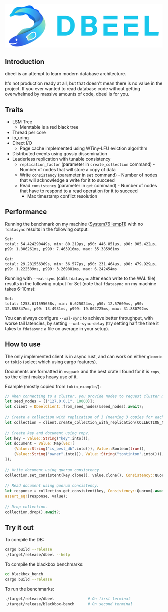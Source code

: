 <img src="./logo.svg">

## Introduction
dbeel is an attempt to learn modern database architecture.

It's not production ready at all, but that doesn't mean there is no value in the project.
If you ever wanted to read database code without getting overwhelmed by massive amounts of code, dbeel is for you.

## Traits
* LSM Tree
  * Memtable is a red black tree
* Thread per core
* io_uring
* Direct I/O
  * Page cache implemented using WTiny-LFU eviction algorithm
* Distributed events using gossip dissemination
* Leaderless replication with tunable consistency
  * `replication_factor` (parameter in `create_collection` command) - Number of nodes that will store a copy of data
  * Write `consistency` (parameter in `set` command) - Number of nodes that will acknowledge a write for it to succeed
  * Read `consistency` (parameter in `get` command) - Number of nodes that have to respond to a read operation for it to succeed
    * Max timestamp conflict resolution

## Performance
Running the benchmark on my machine ([System76 lemp11](https://tech-docs.system76.com/models/lemp11/README.html)) with no `fdatasync` results in the following output:

```
Set:
total: 54.424290449s, min: 80.219µs, p50: 446.851µs, p90: 905.422µs, p99: 1.806261ms, p999: 7.463916ms, max: 35.385961ms

Get:
total: 29.281556369s, min: 36.577µs, p50: 231.464µs, p90: 479.929µs, p99: 1.222589ms, p999: 3.269881ms, max: 6.242454ms
```

Running with `--wal-sync` (calls `fdatasync` after each write to the WAL file) results in the following output for Set (note that `fdatasync` on my machine takes 6-10ms):

```
Set:
total: 1253.611595658s, min: 6.625024ms, p50: 12.57609ms, p90: 12.858347ms, p99: 13.4931ms, p999: 19.062725ms, max: 31.880792ms
```

You can always configure `--wal-sync` to achieve better throughput, with worse tail latencies, by setting `--wal-sync-delay` (try setting half the time it takes to `fdatasync` a file on average in your setup).

## How to use
The only implemented client is in async rust, and can work on either `glommio` or `tokio` (select which using cargo features).

Documents are formatted in `msgpack` and the best crate I found for it is `rmpv`, so the client makes heavy use of it.

Example (mostly copied from `tokio_example/`):

```rust
// When connecting to a cluster, you provide nodes to request cluster metadata from.
let seed_nodes = [("127.0.0.1", 10000)];
let client = DbeelClient::from_seed_nodes(&seed_nodes).await?;

// Create a collection with replication of 3 (meaning 3 copies for each document).
let collection = client.create_collection_with_replication(COLLECTION_NAME, 3).await?;

// Create key and document using rmpv.
let key = Value::String("key".into());
let document = Value::Map(vec![
    (Value::String("is_best_db".into()), Value::Boolean(true)),
    (Value::String("owner".into()), Value::String("tontinton".into())),
]);

// Write document using quorum consistency.
collection.set_consistent(key.clone(), value.clone(), Consistency::Quorum).await?;

// Read document using quorum consistency.
let response = collection.get_consistent(key, Consistency::Quorum).await?;
assert_eq!(response, value);

// Drop collection.
collection.drop().await?;
```

## Try it out
To compile the DB:
``` sh
cargo build --release
./target/release/dbeel --help
```

To compile the blackbox benchmarks:
``` sh
cd blackbox_bench
cargo build --release
```

To run the benchmarks:

``` sh
./target/release/dbeel               # On first terminal
./target/release/blackbox-bench      # On second terminal
```

